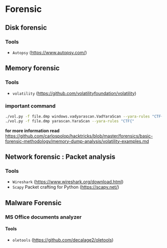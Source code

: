 # Forensic

## Disk forensic
### Tools
- `Autopsy` (https://www.autopsy.com/)


## Memory forensic
### Tools
- `volatility` (https://github.com/volatilityfoundation/volatility)
### important command
```bash
./vol.py -f file.dmp windows.vadyarascan.VadYaraScan --yara-rules "CTF{"
./vol.py -f file.dmp yarascan.YaraScan --yara-rules "CTF{"
```
**for more information read** https://github.com/carlospolop/hacktricks/blob/master/forensics/basic-forensic-methodology/memory-dump-analysis/volatility-examples.md

## Network forensic : Packet analysis
### Tools
- `Wireshark` (https://www.wireshark.org/download.html)
- `Scapy` Packet crafting for Python (https://scapy.net/)



## Malware Forensic
### MS Office documents analyzer
#### Tools
- `oletools` (https://github.com/decalage2/oletools)